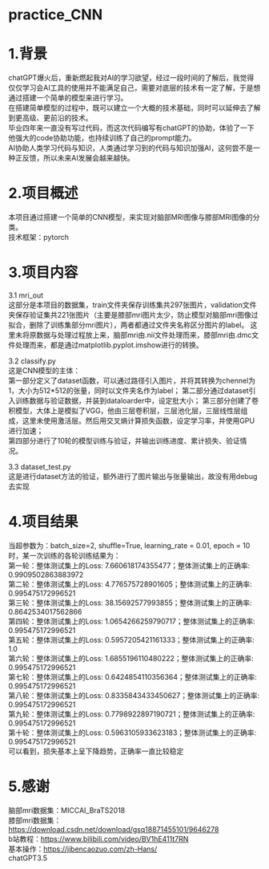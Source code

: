 # practice_CNN

# 1.背景
chatGPT爆火后，重新燃起我对AI的学习欲望，经过一段时间的了解后，我觉得仅仅学习会AI工具的使用并不能满足自己，需要对底层的技术有一定了解，于是想通过搭建一个简单的模型来进行学习。  
在搭建简单模型的过程中，既可以建立一个大概的技术基础，同时可以延伸去了解到更高级、更前沿的技术。  
毕业四年来一直没有写过代码，而这次代码编写有chatGPT的协助，体验了一下他强大的code协助功能，也持续训练了自己的prompt能力。  
AI协助人类学习代码与知识，人类通过学习到的代码与知识加强AI，这何尝不是一种正反馈，所以未来AI发展会越来越快。  
# 2.项目概述
本项目通过搭建一个简单的CNN模型，来实现对脑部MRI图像与膝部MRI图像的分类。  
技术框架：pytorch  
# 3.项目内容
3.1 mri_out  
这部分是本项目的数据集，train文件夹保存训练集共297张图片，validation文件夹保存验证集共221张图片（主要是膝部mri图片太少，防止模型对脑部mri图像过拟合，删除了训练集部分mri图片），两者都通过文件夹名称区分图片的label。 
这里未将原数据与处理过程放上来，脑部mri由.nii文件处理而来，膝部mri由.dmc文件处理而来，都是通过matplotlib.pyplot.imshow进行的转换。  

3.2 classify.py  
这是CNN模型的主体：  
第一部分定义了dataset函数，可以通过路径引入图片，并将其转换为chennel为1，大小为512*512的张量，同时以文件夹名作为label； 
第二部分通过dataset引入训练数据与验证数据，并装到dataloarder中，设定批大小； 
第三部分创建了卷积模型，大体上是模拟了VGG，他由三层卷积层，三层池化层，三层线性层组成，这里未使用激活层。然后用交叉熵计算损失函数，设定学习率，并使用GPU进行加速；  
第四部分进行了10轮的模型训练与验证，并输出训练进度、累计损失、验证情况。  

3.3 dataset_test.py  
这是进行dataset方法的验证，额外进行了图片输出与张量输出，故没有用debug去实现  
# 4.项目结果
当超参数为：batch_size=2, shuffle=True, learning_rate = 0.01, epoch = 10时，某一次训练的各轮训练结果为：  
第一轮：整体测试集上的Loss: 7.660618174355477；整体测试集上的正确率: 0.9909502863883972  
第二轮：整体测试集上的Loss: 4.776575728901605；整体测试集上的正确率: 0.995475172996521  
第三轮：整体测试集上的Loss: 38.15692577993855；整体测试集上的正确率: 0.8642534017562866  
第四轮：整体测试集上的Loss: 1.0654266259790717；整体测试集上的正确率: 0.995475172996521  
第五轮：整体测试集上的Loss: 0.5957205421161333；整体测试集上的正确率: 1.0  
第六轮：整体测试集上的Loss: 1.6855196110480222；整体测试集上的正确率: 0.995475172996521  
第七轮：整体测试集上的Loss: 0.6424854110356364；整体测试集上的正确率: 0.995475172996521  
第八轮：整体测试集上的Loss: 0.8335843433450627；整体测试集上的正确率: 0.995475172996521  
第九轮：整体测试集上的Loss: 0.7798922897190721；整体测试集上的正确率: 0.995475172996521  
第十轮：整体测试集上的Loss: 0.5963105933623183；整体测试集上的正确率: 0.995475172996521  
可以看到，损失基本上呈下降趋势，正确率一直比较稳定  
# 5.感谢
脑部mri数据集：MICCAI_BraTS2018  
膝部mri数据集：https://download.csdn.net/download/gsq18871455101/9646278  
b站教程：https://www.bilibili.com/video/BV1hE411t7RN  
基本操作：https://jibencaozuo.com/zh-Hans/  
chatGPT3.5
